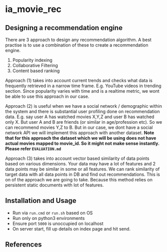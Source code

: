 # ia_movie_rec

## Designing a recommendation engine

There are 3 approach to design any recommendation algorithm. A best practise is to use a combination of these to create a recommendation engine.
1. Popularity indexing
2. Collaborative Filtering
3. Content based ranking

Approach (1) takes into account current trends and checks what data is frequently retrieved in a narrow time frame. E.g. YouTube videos in trending section. Since popularity varies with time and is a realtime metric, we wont be able to use this approach in our case.

Approach (2) is useful when we have a social network / demographic within the system and there is substantial user profiling done on recommendation data. E.g. say user A has watched movies X,Y,Z and user B has watched only X. But user A and B are friends (or similar in age/profession etc). So we can recommend movies Y,Z to B. But in our case, we dont have a social network API we will implement this approach with another dataset. <b> Note that for this approach the dataset which we will be using does not have actual movies mapped to movie_id. So it might not make sense instantly. Please refer `EVALUATION.md` </b>

Approach (3) takes into account vector based similarity of data points based on various dimensions. Your data may have a lot of features and 2 data points may be similar in some or all features. We can rank similarity of target data with all data points in DB and find out recommendations. This is on of the approach we are going to take. Because this method relies on persistent static documents with lot of features.

## Installation and Usage
- Run via `run.cmd` or `run.sh` based on OS
- Run only on python3 environments
- Ensure port `5000` is unoccupied on localhost
- On server start, fill up details on index page and hit send.


## References
